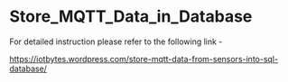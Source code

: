 # Store_MQTT_Data_in_Database

For detailed instruction please refer to the following link  - 

https://iotbytes.wordpress.com/store-mqtt-data-from-sensors-into-sql-database/

